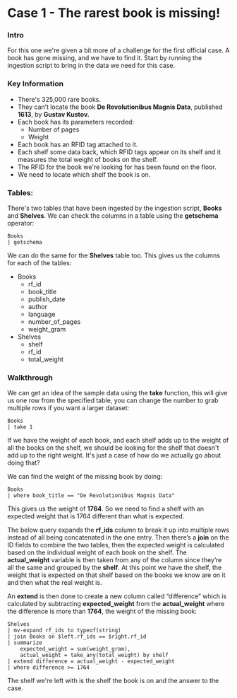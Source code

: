 # Case 1 - The rarest book is missing!

### Intro

For this one we're given a bit more of a challenge for the first official case. A book has gone missing, and we have to find it. Start by running the ingestion script to bring in the data we need for this case.

### Key Information

* There's 325,000 rare books.
* They can’t locate the book **De Revolutionibus Magnis Data**, published **1613**, by **Gustav Kustov.**
* Each book has its parameters recorded:
  * Number of pages
  * Weight
* Each book has an RFID tag attached to it.
* Each shelf some data back, which RFID tags appear on its shelf and it measures the total weight of books on the shelf.
* The RFID for the book we're looking for has been found on the floor.
* We need to locate which shelf the book is on.

### Tables:

There's two tables that have been ingested by the ingestion script, **Books** and **Shelves**. We can check the columns in a table using the **getschema** operator:

```
Books
| getschema

```

We can do the same for the **Shelves** table too. This gives us the columns for each of the tables:

* Books
  * rf\_id
  * book\_title
  * publish\_date
  * author
  * language
  * number\_of\_pages
  * weight\_gram
* Shelves
  * shelf
  * rf\_id
  * total\_weight

### Walkthrough

We can get an idea of the sample data using the **take** function, this will give us one row from the specified table, you can change the number to grab multiple rows if you want a larger dataset:

```kusto
Books
| take 1
```

If we have the weight of each book, and each shelf adds up to the weight of all the books on the shelf, we should be looking for the shelf that doesn't add up to the right weight. It's just a case of how do we actually go about doing that?

We can find the weight of the missing book by doing:

```
Books
| where book_title == "De Revolutionibus Magnis Data"
```

This gives us the weight of **1764**. So we need to find a shelf with an expected weight that is 1764 different than what is expected.

The below query expands the **rf\_ids** column to break it up into multiple rows instead of all being concatenated in the one entry. Then there’s a **join** on the ID fields to combine the two tables, then the expected weight is calculated based on the individual weight of each book on the shelf. The **actual\_weight** variable is then taken from any of the column since they’re all the same and grouped by the **shelf**. At this point we have the shelf, the weight that is expected on that shelf based on the books we know are on it and then what the real weight is.

An **extend** is then done to create a new column called “difference” which is calculated by subtracting **expected\_weight** from the **actual\_weight** where the difference is more than **1764**, the weight of the missing book:

```
Shelves
| mv-expand rf_ids to typeof(string)
| join Books on $left.rf_ids == $right.rf_id
| summarize 
    expected_weight = sum(weight_gram),
    actual_weight = take_any(total_weight) by shelf
| extend difference = actual_weight - expected_weight
| where difference >= 1764
```

The shelf we're left with is the shelf the book is on and the answer to the case.
